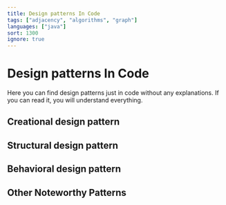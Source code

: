 ```yaml
---
title: Design patterns In Code
tags: ["adjacency", "algorithms", "graph"]
languages: ["java"]
sort: 1300
ignore: true
---
```


# Design patterns In Code

Here you can find design patterns just in code without any explanations. If you can read it, you will understand everything.

## Creational design pattern

## Structural design pattern

## Behavioral design pattern

## Other Noteworthy Patterns